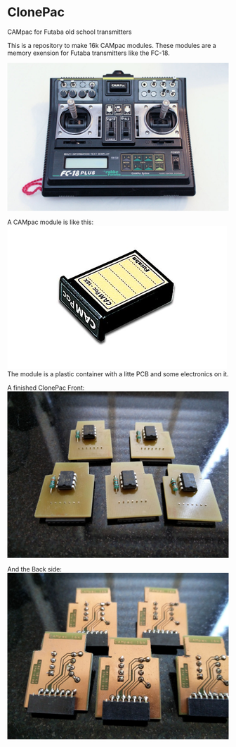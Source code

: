 # ClonePac
CAMpac for Futaba old school transmitters

This is a repository to make 16k CAMpac modules. These modules are a memory exension for Futaba transmitters like the FC-18.

![FC-18](https://raw.githubusercontent.com/Metroid77/ClonePac/master/JPG/FC-18.jpg)

A CAMpac module is like this:
![CAMpac](https://raw.githubusercontent.com/Metroid77/ClonePac/master/JPG/p-dp-16k.jpg)
The module is a plastic container with a litte PCB and some electronics on it.

A finished ClonePac Front:
![ConePac](https://raw.githubusercontent.com/Metroid77/ClonePac/master/JPG/ClonePac_Front_small.jpg)

And the Back side:
![ConePac](https://raw.githubusercontent.com/Metroid77/ClonePac/master/JPG/ClonePac_Back_small.jpg)